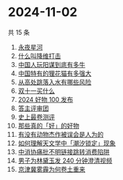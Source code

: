 # 2024-11-02

共 15 条

<!-- BEGIN -->
<!-- 最后更新时间 Sat Nov 02 2024 15:13:30 GMT+0800 (China Standard Time) -->

1. [永夜星河](https://www.zhihu.com/search?q=%E6%B0%B8%E5%A4%9C%E6%98%9F%E6%B2%B3)
1. [什么叫降维打击](https://www.zhihu.com/search?q=%E4%BB%80%E4%B9%88%E5%8F%AB%E9%99%8D%E7%BB%B4%E6%89%93%E5%87%BB)
1. [中国人玩阳谋到底有多牛](https://www.zhihu.com/search?q=%E4%B8%AD%E5%9B%BD%E4%BA%BA%E7%8E%A9%E9%98%B3%E8%B0%8B%E5%88%B0%E5%BA%95%E6%9C%89%E5%A4%9A%E7%89%9B)
1. [中国特有的狸花猫有多强大](https://www.zhihu.com/search?q=%E4%B8%AD%E5%9B%BD%E7%89%B9%E6%9C%89%E7%9A%84%E7%8B%B8%E8%8A%B1%E7%8C%AB%E6%9C%89%E5%A4%9A%E5%BC%BA%E5%A4%A7)
1. [从高处跳落入水有哪些风险](https://www.zhihu.com/search?q=%E4%BB%8E%E9%AB%98%E5%A4%84%E8%B7%B3%E8%90%BD%E5%85%A5%E6%B0%B4%E6%9C%89%E5%93%AA%E4%BA%9B%E9%A3%8E%E9%99%A9)
1. [双十一买什么](https://www.zhihu.com/search?q=%E5%8F%8C%E5%8D%81%E4%B8%80%E4%B9%B0%E4%BB%80%E4%B9%88)
1. [2024 好物 100 发布](https://www.zhihu.com/search?q=2024%20%E5%A5%BD%E7%89%A9%20100%20%E5%8F%91%E5%B8%83)
1. [答主评审团](https://www.zhihu.com/search?q=%E7%AD%94%E4%B8%BB%E8%AF%84%E5%AE%A1%E5%9B%A2)
1. [史上最卷测评](https://www.zhihu.com/search?q=%E5%8F%B2%E4%B8%8A%E6%9C%80%E5%8D%B7%E6%B5%8B%E8%AF%84)
1. [那些真的「好」的好物](https://www.zhihu.com/search?q=%E9%82%A3%E4%BA%9B%E7%9C%9F%E7%9A%84%E3%80%8C%E5%A5%BD%E3%80%8D%E7%9A%84%E5%A5%BD%E7%89%A9)
1. [有没有动物杰作被误会是人为的](https://www.zhihu.com/search?q=%E6%9C%89%E6%B2%A1%E6%9C%89%E5%8A%A8%E7%89%A9%E6%9D%B0%E4%BD%9C%E8%A2%AB%E8%AF%AF%E4%BC%9A%E6%98%AF%E4%BA%BA%E4%B8%BA%E7%9A%84)
1. [如何理解天文学中「潮汐锁定」现象](https://www.zhihu.com/search?q=%E5%A6%82%E4%BD%95%E7%90%86%E8%A7%A3%E5%A4%A9%E6%96%87%E5%AD%A6%E4%B8%AD%E3%80%8C%E6%BD%AE%E6%B1%90%E9%94%81%E5%AE%9A%E3%80%8D%E7%8E%B0%E8%B1%A1)
1. [中消协痛批不明链接跳转消费陷阱](https://www.zhihu.com/search?q=%E4%B8%AD%E6%B6%88%E5%8D%8F%E7%97%9B%E6%89%B9%E4%B8%8D%E6%98%8E%E9%93%BE%E6%8E%A5%E8%B7%B3%E8%BD%AC%E6%B6%88%E8%B4%B9%E9%99%B7%E9%98%B1)
1. [男子为林黛玉发 240 分钟澄清视频](https://www.zhihu.com/search?q=%E7%94%B7%E5%AD%90%E4%B8%BA%E6%9E%97%E9%BB%9B%E7%8E%89%E5%8F%91%20240%20%E5%88%86%E9%92%9F%E6%BE%84%E6%B8%85%E8%A7%86%E9%A2%91)
1. [京津冀雾霾为何卷土重来](https://www.zhihu.com/search?q=%E4%BA%AC%E6%B4%A5%E5%86%80%E9%9B%BE%E9%9C%BE%E4%B8%BA%E4%BD%95%E5%8D%B7%E5%9C%9F%E9%87%8D%E6%9D%A5)

<!-- END -->
